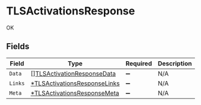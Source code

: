 # TLSActivationsResponse

OK


## Fields

| Field                                                                              | Type                                                                               | Required                                                                           | Description                                                                        |
| ---------------------------------------------------------------------------------- | ---------------------------------------------------------------------------------- | ---------------------------------------------------------------------------------- | ---------------------------------------------------------------------------------- |
| `Data`                                                                             | [][TLSActivationResponseData](../../models/shared/tlsactivationresponsedata.md)    | :heavy_minus_sign:                                                                 | N/A                                                                                |
| `Links`                                                                            | [*TLSActivationsResponseLinks](../../models/shared/tlsactivationsresponselinks.md) | :heavy_minus_sign:                                                                 | N/A                                                                                |
| `Meta`                                                                             | [*TLSActivationsResponseMeta](../../models/shared/tlsactivationsresponsemeta.md)   | :heavy_minus_sign:                                                                 | N/A                                                                                |
